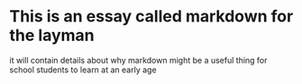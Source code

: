 # This is an essay called markdown for the layman

it will contain details about why markdown might be a useful thing for school students to learn at an early age
